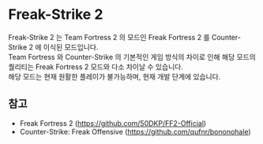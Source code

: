 # Freak-Strike 2

Freak-Strike 2 는 Team Fortress 2 의 모드인 Freak Fortress 2 를 Counter-Strike 2 에 이식된 모드입니다.  
Team Fortress 와 Counter-Strike 의 기본적인 게임 방식의 차이로 인해 해당 모드의 퀄리티는 Freak Fortress 2 모드와 다소 차이날 수 있습니다.  
해당 모드는 현재 원활한 플레이가 불가능하며, 현재 개발 단계에 있습니다. 

## 참고
 - Freak Fortress 2 (https://github.com/50DKP/FF2-Official)
 - Counter-Strike: Freak Offensive (https://github.com/qufnr/bononohale)

